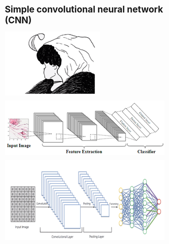 # Simple convolutional neural network (CNN)

<p align="left">
<img src="https://github.com/TatevKaren/Simple-convolutional-neural-network/blob/main/CNN_image.png?raw=true"
  alt="Multivariate Linear Regression sample output"
  width="300" height="200">
</p>


<p align="left">
  <img src="https://github.com/TatevKaren/Simple-convolutional-neural-network/blob/main/cnn_layers.png?raw=true"
  alt="Multivariate Linear Regression plot"
  width="600" height="170">
</p>


<p align="left">
  <img src="https://github.com/TatevKaren/Simple-convolutional-neural-network/blob/main/cnn_summary.png?raw=true"
  alt="Multivariate Linear Regression plot"
  width="900" height="250">
</p>
